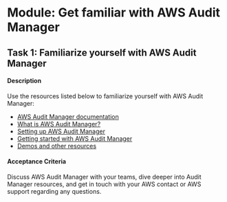 
# Module: Get familiar with AWS Audit Manager
## Task 1: Familiarize yourself with AWS Audit Manager
#### Description
Use the resources listed below to familiarize yourself with AWS Audit Manager:
* [AWS Audit Manager documentation](https://docs.aws.amazon.com/audit-manager/index.html)
* [What is AWS Audit Manager?](https://docs.aws.amazon.com/audit-manager/latest/userguide/what-is.html)
* [Setting up AWS Audit Manager](https://docs.aws.amazon.com/audit-manager/latest/userguide/setting-up.html)
* [Getting started with AWS Audit Manager](https://docs.aws.amazon.com/audit-manager/latest/userguide/getting-started.html)
* [Demos and other resources](https://aws.amazon.com/audit-manager/getting-started/)
#### Acceptance Criteria
Discuss AWS Audit Manager with your teams, dive deeper into Audit Manager resources, and get in touch with your AWS contact or AWS support regarding any questions.